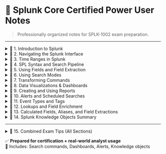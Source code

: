 # 📘 Splunk Core Certified Power User Notes

> Professionally organized notes for SPLK-1002 exam preparation.

---

<details>
<summary>📘 1. Introduction to Splunk</summary>

```
==============================
1. Introduction to Splunk
==============================

What is Splunk?
---------------
Splunk is a powerful platform for searching, monitoring, and analyzing machine-generated big data via a web-style interface. It stores, indexes, and correlates real-time data in a searchable repository from which it can generate graphs, reports, alerts, dashboards, and visualizations.

Why Use Splunk?
---------------
- Centralized log analysis
- Real-time monitoring
- Powerful dashboards
- Alerting and automation
- Extensible via apps and add-ons

Splunk Components:
------------------
1. **Universal Forwarder (UF)** – Lightweight agent that sends logs to Splunk Indexer.
2. **Indexer** – Parses and indexes the incoming data.
3. **Search Head (SH)** – Frontend used to run searches and build visualizations.
4. **Deployment Server** – Manages configurations for multiple Splunk instances.

Data Flow in Splunk:
--------------------
1. Log sources → UF → Indexer → SH
2. Raw data → Parsing → Indexing → Searching → Reporting

Indexes:
--------
- Logical data storage locations (like folders)
- Default index: `main`
- Custom indexes can be created

Example Log (from secure.log):
------------------------------
`Jun 08 18:20:24 sshd[4747]: Failed password for invalid user john from 10.0.0.4 port 22`

Basic Search:
-------------
```splunk
index=linux_logs sourcetype=secure.log "Failed password"
```

Exam Tips:
----------
📌 Understand each Splunk component and its role.
📌 Know the data flow and difference between UF, Indexer, and SH.
📌 Remember where parsing, indexing, and searching occur.

</details>

<details>
<summary>📘 2. Navigating the Splunk Interface</summary>

```
==============================
2. Navigating the Splunk Interface
==============================

Overview:
---------
Splunk's Web Interface (Search Head) is where analysts perform searches, build dashboards, create alerts, and view visualizations.

Main UI Components:
-------------------
1. Search Bar – Where SPL queries are written.
2. Time Range Picker – Choose time windows like "Last 24 hours" or custom time.
3. Sidebar Panel – Displays Datasets, Reports, Alerts, Apps, and Settings.
4. Fields Panel – Shows all indexed and extracted fields for each event.
5. Events Viewer – Displays event logs with field highlighting.

Time Range Picker:
------------------
This is critical to scope your searches correctly.

Search Modes:
-------------
1. Fast – Fastest, skips field discovery.
2. Smart – Default mode, balances speed and field discovery.
3. Verbose – Slower, discovers all fields.

Field Discovery:
----------------
Selected Fields: _time, host, source, sourcetype
Interesting Fields: Splunk's suggested fields

Example:
--------
```splunk
index=linux_logs sourcetype=secure.log "Failed password"
| stats count by user
```

Exam Tips:
----------
📌 Know what each UI panel is used for.
📌 Understand when to use Fast vs. Smart vs. Verbose search modes.
📌 The Time Picker greatly affects results — avoid forgetting to check it!

</details>


<details>
<summary>📘 3. Time Ranges in Splunk</summary>

```
==============================
3. Time Ranges in Splunk
==============================

Overview:
---------
Time range selection is one of the most critical aspects of Splunk searches.

Time Picker Presets:
--------------------
- Last 15 minutes
- Last 24 hours
- Last 7 days
- Yesterday
- Real-time

Relative Time:
--------------
- `-1h@h` = 1 hour ago aligned to hour
- `-15m@m` = 15 minutes ago, aligned to minute

Time Modifiers in SPL:
----------------------
```splunk
index=syslog earliest=-2h
index=syslog earliest="07/27/2025:08:00:00" latest="07/27/2025:10:00:00"
```

Real-Time Searches:
-------------------
- Live dashboarding
- Use with care (high system usage)

Example Query:
--------------
```splunk
index=linux_logs sourcetype=secure.log "Failed password"
| stats count by src_ip
| where count > 10
earliest=-1h
```

Exam Tips:
----------
📌 Set the right time range before running queries.
📌 Know real-time vs. historical tradeoffs.
📌 Understand time modifiers (`earliest`, `latest`).

</details>


<details>
<summary>📘 4. SPL Syntax and Search Pipeline</summary>

```
==============================
4. SPL Syntax and Search Pipeline
==============================

Overview:
---------
SPL (Search Processing Language) is how you query data in Splunk.

Structure:
----------
Each command is separated by a pipe (`|`) symbol.

Example:
--------
```splunk
index=web sourcetype=access_combined
| stats count by status
```

Command Types:
--------------
- Search: `index=main`
- Transforming: `stats`, `chart`, `timechart`
- Filtering: `where`, `fields`, `dedup`
- Eval: `eval`, `if`, `case`
- Format: `table`, `sort`

Example Query:
--------------
```splunk
index=web sourcetype=access_combined
| eval is_error=if(status>=400, "yes", "no")
| stats count by is_error
```

Real-World Example:
-------------------
```splunk
index=linux_logs sourcetype=secure.log "Failed password"
| eval day=strftime(_time, "%A")
| stats count by day, user
```

Exam Tips:
----------
📌 SPL syntax is case-sensitive.
📌 Don’t forget the `|` between commands.
📌 Understand the role of each command type in the pipeline.

</details>


<details>
<summary> 📘 5. Using Fields and Field Extraction</summary>

```
==============================
5. Using Fields and Field Extraction
==============================

Overview:
---------
Fields are key-value pairs extracted from event data. Splunk automatically extracts some fields and allows manual extractions.

Types of Fields:
----------------
- Default Fields: _time, host, source, sourcetype
- Indexed Fields: Extracted at index time (e.g., host)
- Search-time Fields: Extracted when a search is run (e.g., status)

Field Panels:
-------------
- Selected Fields: Always shown in UI
- Interesting Fields: Frequently occurring in current results

Field Extraction Methods:
-------------------------
1. Interactive Extraction – via UI (Settings > Fields > Field Extractions)
2. Using `rex` – Regular expression based extraction
3. Using `spath` – Extract fields from JSON logs

Example using `rex`:
---------------------
index=linux_logs sourcetype=secure.log
| rex "Failed password for (?<user>\w+) from (?<ip>\d+\.\d+\.\d+\.\d+)"

Example using `spath` (for JSON):
---------------------------------
index=api sourcetype=json_logs
| spath input=payload path=user.id output=user_id

Best Practices:
---------------
- Use `rex` for unstructured logs
- Use `spath` for JSON or XML
- Avoid extracting the same field multiple times

Exam Tips:
----------
📌 Understand difference between indexed vs search-time fields.
📌 Practice both `rex` and `spath` syntax.
📌 Know where to configure field extractions in the UI.
```
</details>


<details>
<summary>📘 6. Using Search Modes</summary>

```
==============================
6. Using Search Modes
==============================

Overview:
---------
Search Modes determine how much field discovery Splunk performs, which affects speed and detail.

Modes:
------
1. Fast – Minimal field extraction; fastest.
2. Smart – Balanced; default mode.
3. Verbose – Maximum field extraction; slowest.

When to Use:
------------
- Fast: For saved reports, known fields
- Smart: General searching
- Verbose: Exploratory searching

Comparison Table:
-----------------
Mode     | Field Discovery | Speed
---------|------------------|-------
Fast     | Minimal          | 🔥 Fast
Smart    | Conditional      | ⚖️ Balanced
Verbose  | Full             | 🐢 Slow

Exam Tips:
----------
📌 Know when to switch modes.
📌 Verbose is needed for field discovery.
📌 Smart adjusts based on pipeline usage.
```
</details>


<details>
<summary>📘 7. Transforming Commands</summary>

```
==============================
7. Transforming Commands
==============================

Overview:
---------
Transforming commands are used to calculate statistics and create charts or time-based trends.

Common Commands:
----------------
1. stats – Aggregates data
2. chart – Like stats but output in table format
3. timechart – Time-based trends

Examples:
---------
index=web sourcetype=access_combined
| stats count by status

index=web sourcetype=access_combined
| chart avg(bytes) over status by host

index=web
| timechart span=1h count by status

Transforming Functions:
-----------------------
- count
- avg
- sum
- min
- max
- dc (distinct count)
- values (list unique)

Best Practices:
---------------
- Use timechart when _time is needed
- Use dc(field) for distinct users/IPs
- Always verify fields exist before using them

Exam Tips:
----------
📌 Understand difference between stats, chart, and timechart.
📌 Know transforming functions (avg, dc, sum, etc.).
📌 Timechart requires _time field.
```
</details>


<details>
<summary>📘 8. Data Visualizations & Dashboards</summary>

```
==============================
8. Data Visualizations & Dashboards
==============================

Overview:
---------
Dashboards visualize search results using charts, tables, and gauges.

Common Visualization Types:
---------------------------
- Column and Bar charts
- Line and Area charts
- Pie and Scatter plots
- Single value, Gauge

Creating Dashboards:
--------------------
- Use "Save As > Dashboard Panel" after running a search.
- Combine multiple panels in one dashboard.

Modifying Panels:
-----------------
- Change chart type, title, color scheme
- Use tokens to pass values between inputs and panels

Best Practices:
---------------
- Use dropdown filters for interactivity
- Title each panel meaningfully
- Don’t overload with too many panels

Exam Tips:
----------
📌 You can save searches as dashboard panels.
📌 Know the types of visualizations.
📌 Use dynamic filters and inputs for reusability.
```
</details>


<details>
<summary>📘 9. Creating and Using Reports</summary>

```
==============================
9. Creating and Using Reports
==============================

Overview:
---------
Reports are saved searches that can be scheduled and shared.

Creating a Report:
------------------
- Run a search
- Click "Save As > Report"
- Set a title, description, permissions

Scheduling:
-----------
- You can schedule reports to run at set intervals
- Set actions like email, PDF export, alert trigger

Managing Reports:
-----------------
- Go to Settings > Searches, Reports, Alerts
- Modify permissions, owners, schedule

Difference from Dashboards:
---------------------------
Feature     | Report                  | Dashboard
------------|-------------------------|-------------------------
Purpose     | Scheduled results       | Interactive view
Output      | Table or chart          | Multiple visual panels
Scheduling  | Yes                     | No (but can refresh)

Exam Tips:
----------
📌 Reports are saved searches.
📌 You can schedule and share reports.
📌 Reports can send emails or trigger alerts.
```
</details>


<details>
<summary>📘 10. Alerts and Scheduled Searches</summary>

```
==============================
10. Alerts and Scheduled Searches
==============================

Overview:
---------
Alerts are saved searches with conditions that notify you when triggered.

Creating an Alert:
------------------
- Run a search
- Click “Save As > Alert”
- Set trigger condition (number of results, custom logic)
- Choose actions: email, webhook, script

Alert Types:
------------
- Real-time: Triggered as soon as condition met
- Scheduled: Runs at intervals and checks for match

Trigger Conditions:
-------------------
- Per-result (trigger for each event)
- Number of results (e.g. >100 errors)

Actions:
--------
- Send email
- Webhook
- Log to index
- Run script

Best Practices:
---------------
- Avoid real-time unless truly needed
- Use summary indexing for frequent alerts
- Include enough info in alert email

Exam Tips:
----------
📌 Know difference between real-time vs scheduled.
📌 Understand how to configure trigger conditions.
📌 Alerts are just scheduled searches with actions.
```
</details>


<details>
<summary>📘 11. Event Types and Tags</summary>

```
==============================
11. Event Types and Tags
==============================

Overview:
---------
Event types group similar events under a name, allowing easier reuse.

Creating Event Types:
---------------------
- Search for logs
- Click "Save As > Event Type"
- Provide a name and optional tag

Tags:
-----
- Labels applied to field values or event types
- Help categorize data (e.g., tag IPs as internal/external)

Example:
--------
`tag=authentication` could include event types like `login_success` and `login_failure`

Best Practices:
---------------
- Use consistent naming
- Combine tags with lookups for context

Exam Tips:
----------
📌 Event types are named saved searches.
📌 Tags help group events logically.
📌 Tags are useful for CIM and accelerated datasets.
```
</details>


<details>
<summary>📘 12. Lookups and Field Enrichment</summary>

```
==============================
12. Lookups and Field Enrichment
==============================

Overview:
---------
Lookups enrich event data by matching fields with external CSV or KV store.

Types of Lookups:
-----------------
1. **File-based (.csv)**
2. **External (scripts)**
3. **KV Store (indexed DB)**

Common Commands:
----------------
- inputlookup – view lookup contents
- lookup – enrich events
- outputlookup – write results

Example:
--------
index=web | lookup ip2location ip AS client_ip OUTPUT city, country

Automatic Lookups:
------------------
- Apply based on sourcetype
- Configured under Settings > Fields > Lookup Definitions

Best Practices:
---------------
- Use lookups to map codes, geo info, user info
- Keep lookup file updated

Exam Tips:
----------
📌 Understand inputlookup vs lookup vs outputlookup.
📌 Know where automatic lookups are defined.
📌 Know CSV formatting and matching fields.
```
</details>


<details>
<summary>📘 13. Calculated Fields, Aliases, and Field Extractions</summary>

```
==============================
13. Calculated Fields, Aliases, and Field Extractions
==============================

Overview:
---------
Splunk lets you create fields dynamically to simplify searches and improve performance.

Calculated Fields:
------------------
- Use eval expressions to define new fields
- Applied at search-time

Field Aliases:
--------------
- Rename fields without changing underlying data
- Example: rename clientip to ip_address

Field Extractions:
------------------
- Use regex or delimiters to define fields
- Created via UI or props.conf

Exam Tips:
----------
📌 Calculated fields use eval.
📌 Field aliases map one field name to another.
📌 Field extractions = making fields from raw logs.
```
</details>


<details>
<summary>📘 14. Splunk Knowledge Objects Summary</summary>

```
==============================
14. Splunk Knowledge Objects Summary
==============================

Overview:
---------
Knowledge Objects are reusable components that enhance Splunk functionality.

Key Objects:
------------
- Event Types
- Tags
- Lookups
- Reports
- Alerts
- Dashboards
- Data Models
- Field Extractions
- Saved Searches

Management:
-----------
- Settings > Knowledge
- Permissions control sharing (Private, App, Global)

Best Practices:
---------------
- Use naming conventions
- Tag and organize for reuse

Exam Tips:
----------
📌 Know which object is used where.
📌 Permissions and ownership impact usage.
📌 All objects are found in Settings > Knowledge.
```
</details>

---

<details>
<summary>📘 15. Combined Exam Tips (All Sections)</summary>

```
==============================
15. Combined Exam Tips (All Sections)
==============================

This section consolidates the most important exam tips scattered across all prior sections and lecture screenshots.

General Exam Tips:
------------------
✅ Understand the architecture – role of Indexer, Search Head, Universal Forwarder  
✅ Know the difference between real-time, scheduled, and historical searches  
✅ Use Time Picker wisely – avoid querying too much data  
✅ SPL is case-sensitive – especially field names  
✅ Syntax errors often stem from missing `|` or incorrect field references  
✅ Save time by knowing when to use Fast, Smart, or Verbose search modes  
✅ Pay attention to default vs. interesting fields in the Fields panel  
✅ Practice regex (`rex`) and JSON field extraction (`spath`)  
✅ Use `eval` to create dynamic fields and `stats` for summary views  
✅ `timechart` always needs `_time` field  
✅ Reports vs Dashboards: Reports are for static outputs, Dashboards are for interactive visualization  
✅ Alerts are scheduled searches with trigger conditions and actions  
✅ Lookup usage is critical – understand `inputlookup`, `lookup`, and `outputlookup`  
✅ Knowledge objects and their permissions (private, app, global) frequently appear in exams  

Pro Tips from Lecture:
----------------------
✅ Pivot allows visualization without writing SPL – good for business users  
✅ Accelerated Datasets enhance dashboard speed – ideal for scheduled panels  
✅ Use calculated fields instead of rewriting SPL every time  
✅ Don’t mix index-time and search-time field logic in same query  
✅ Tags and event types are critical for data model mapping and CIM compliance  
✅ Real-time alerts are costly – prefer scheduled unless justified  
✅ Field aliasing is useful when dealing with multiple sourcetypes  
✅ Use summary indexing to reduce computation for frequent reports/alerts  
✅ Use dropdowns and dynamic filters in dashboards to enhance usability  
✅ Use `dc()` for distinct count and `values()` to list unique items

Suggested Strategy for Exam:
----------------------------
🧠 Memorize SPL syntax and functions: `stats`, `eval`, `dedup`, `chart`, `table`, `sort`, `rename`  
🧪 Practice queries using provided sample logs (e.g., `secure.log`)  
🧩 Use scenario-based logic: Know what search should be used to troubleshoot login issues or network errors  
📊 Practice building dashboards from raw searches  
🗂️ Understand the difference between fields, tags, event types, and calculated fields  

Recommended Practice:
---------------------
- Write at least 50 SPL queries using transforming + filtering commands  
- Create a dashboard with at least 3 panels: timechart, bar, and single-value  
- Configure a scheduled alert with condition >10 failed login attempts in 1h  
- Perform a lookup join with external CSV data  
- Use `rex` to extract usernames from secure.log manually
```
</details>

✅ **Prepared for certification + real-world analyst usage**  
📝 Includes: Search commands, Dashboards, Alerts, Knowledge objects  

